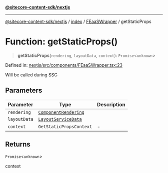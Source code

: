 [**@sitecore-content-sdk/nextjs**](../../../../README.md)

***

[@sitecore-content-sdk/nextjs](../../../../README.md) / [index](../../../README.md) / [FEaaSWrapper](../README.md) / getStaticProps

# Function: getStaticProps()

> **getStaticProps**(`rendering`, `layoutData`, `context`): `Promise`\<`unknown`\>

Defined in: [nextjs/src/components/FEaaSWrapper.tsx:23](https://github.com/Sitecore/content-sdk/blob/0d1933830661df0273ddb41b92f4a0934e861521/packages/nextjs/src/components/FEaaSWrapper.tsx#L23)

Will be called during SSG

## Parameters

| Parameter | Type | Description |
| ------ | ------ | ------ |
| `rendering` | [`ComponentRendering`](../../../interfaces/ComponentRendering.md) |  |
| `layoutData` | [`LayoutServiceData`](../../../interfaces/LayoutServiceData.md) |  |
| `context` | `GetStaticPropsContext` | - |

## Returns

`Promise`\<`unknown`\>

context
